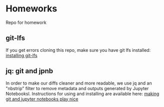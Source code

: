 # Homeworks
Repo for homework

## git-lfs
If you get errors cloning this repo, make sure you have git lfs installed:
[installing git-lfs](https://www.atlassian.com/git/tutorials/git-lfs#installing-git-lfs)

## jq: git and jpnb
In order to make our diffs cleaner and more readable, we use jq and an "nbstrip" filter to remove
metadata and outputs generated by Jupyter Notebooksl. Instructions for using and installing are available here:
[making git and jupyter notebooks play nice](http://timstaley.co.uk/posts/making-git-and-jupyter-notebooks-play-nice/)
